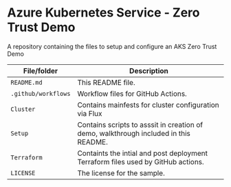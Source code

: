 # Azure Kubernetes Service - Zero Trust Demo
A repository containing the files to setup and configure an AKS Zero Trust Demo


| File/folder       | Description                                |
|-------------------|--------------------------------------------|
| `README.md`       | This README file. |
| `.github/workflows`    | Workflow files for GitHub Actions. |
| `Cluster`    | Contains mainfests for cluster configuration via Flux |
| `Setup`    | Contains scripts to asssit in creation of demo, walkthrough included in this README. |
| `Terraform` | Containts the intial and post deployment Terraform files used by GitHub actions. |
| `LICENSE`         | The license for the sample. |

